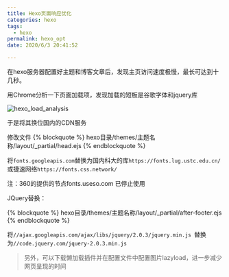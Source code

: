 ```yaml
---
title: Hexo页面响应优化
categories: hexo
tags: 
  - hexo
permalink: hexo_opt
date: 2020/6/3 20:41:52

---
```


在hexo服务器配置好主题和博客文章后，发现主页访问速度极慢，最长可达到十几秒。

用Chrome分析一下页面加载项，发现加载的短板是谷歌字体和jquery库

<!--more--> 

![hexo_load_analysis](https://img-blog.csdnimg.cn/20200608005226404.png?x-oss-process=image/watermark,type_ZmFuZ3poZW5naGVpdGk,shadow_10,text_aHR0cHM6Ly9ibG9nLmNzZG4ubmV0L01TRE5fdGFuZw==,size_16,color_FFFFFF,t_70#pic_center)

于是将其换位国内的CDN服务

修改文件
{% blockquote %}
hexo目录/themes/主题名称/layout/_partial/head.ejs
{% endblockquote %}

将`fonts.googleapis.com`替换为国内科大的库`https://fonts.lug.ustc.edu.cn/`或捷速网络`https://fonts.css.network/ `

注：360的提供的节点fonts.useso.com 已停止使用


JQuery替换：

{% blockquote %}
hexo目录/themes/主题名称/layout/_partial/after-footer.ejs
{% endblockquote %}

将`//ajax.googleapis.com/ajax/libs/jquery/2.0.3/jquery.min.js `替换为`//code.jquery.com/jquery-2.0.3.min.js `



> 另外，可以下载懒加载插件并在配置文件中配置图片lazyload，进一步减少网页呈现的时间
